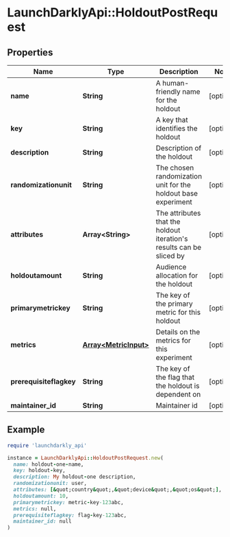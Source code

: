 # LaunchDarklyApi::HoldoutPostRequest

## Properties

| Name | Type | Description | Notes |
| ---- | ---- | ----------- | ----- |
| **name** | **String** | A human-friendly name for the holdout | [optional] |
| **key** | **String** | A key that identifies the holdout | [optional] |
| **description** | **String** | Description of the holdout | [optional] |
| **randomizationunit** | **String** | The chosen randomization unit for the holdout base experiment | [optional] |
| **attributes** | **Array&lt;String&gt;** | The attributes that the holdout iteration&#39;s results can be sliced by | [optional] |
| **holdoutamount** | **String** | Audience allocation for the holdout | [optional] |
| **primarymetrickey** | **String** | The key of the primary metric for this holdout | [optional] |
| **metrics** | [**Array&lt;MetricInput&gt;**](MetricInput.md) | Details on the metrics for this experiment | [optional] |
| **prerequisiteflagkey** | **String** | The key of the flag that the holdout is dependent on | [optional] |
| **maintainer_id** | **String** | Maintainer id | [optional] |

## Example

```ruby
require 'launchdarkly_api'

instance = LaunchDarklyApi::HoldoutPostRequest.new(
  name: holdout-one-name,
  key: holdout-key,
  description: My holdout-one description,
  randomizationunit: user,
  attributes: [&quot;country&quot;,&quot;device&quot;,&quot;os&quot;],
  holdoutamount: 10,
  primarymetrickey: metric-key-123abc,
  metrics: null,
  prerequisiteflagkey: flag-key-123abc,
  maintainer_id: null
)
```


